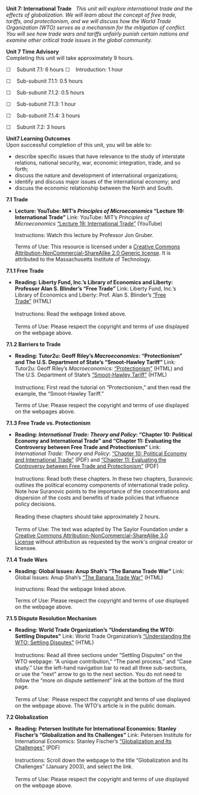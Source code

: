 **Unit 7: International Trade** <span id="7"></span> 
*This unit will explore international trade and the effects of
globalization. We will learn about the concept of free trade, tariffs,
and protectionism, and we will discuss how the World Trade Organization
(WTO) serves as a mechanism for the mitigation of conflict. You will see
how trade wars and tariffs unfairly punish certain nations and examine
other critical trade issues in the global community.*

**Unit 7 Time Advisory**  
Completing this unit will take approximately 9 hours.  
  
 ☐    Subunit 7.1: 6 hours
☐    Introduction: 1 hour  
  
 ☐    Sub-subunit 7.1.1: 0.5 hours  
  
 ☐    Sub-subunit 7.1.2: 0.5 hours  
  
 ☐    Sub-subunit 7.1.3: 1 hour  
  
 ☐    Sub-subunit 7.1.4: 3 hours

☐    Subunit 7.2: 3 hours

**Unit7 Learning Outcomes**  
Upon successful completion of this unit, you will be able to:
-   describe specific issues that have relevance to the study of
    interstate relations, national security, war, economic integration,
    trade, and so forth;
-   <span dir="LTR">discuss the nature and development of international
    organizations;</span>
-   identify and discuss major issues of the international economy; and
-   discuss the economic relationship between the North and South.

**7.1 Trade** <span id="7.1"></span> 
-   **Lecture: YouTube: MIT’s *Principles of Microeconomics* “Lecture
    19: International Trade”**
    Link: YouTube: MIT’s *Principles of Microeconomics* [“Lecture 19:
    International
    Trade”](http://www.youtube.com/watch?v=oju-1Ogh1ks) (YouTube)  
      
     Instructions: Watch this lecture by Professor Jon Gruber.  
      
     Terms of Use: This resource is licensed under a [Creative Commons
    Attribution-NonCommercial-ShareAlike 2.0 Generic
    license](http://creativecommons.org/licenses/by-nc-sa/2.0/). It is
    attributed to the Massachusetts Institute of Technology. 

**7.1.1 Free Trade** <span id="7.1.1"></span> 
-   **Reading: Liberty Fund, Inc.’s Library of Economics and Liberty:
    Professor Alan S. Blinder’s “Free Trade”**
    Link: Liberty Fund, Inc.’s Library of Economics and Liberty: Prof.
    Alan S. Blinder’s [“Free
    Trade”](http://www.econlib.org/library/Enc/FreeTrade.html) (HTML)  
        
     Instructions: Read the webpage linked above.  
        
     Terms of Use: Please respect the copyright and terms of use
    displayed on the webpage above.

**7.1.2 Barriers to Trade** <span id="7.1.2"></span> 
-   **Reading: Tutor2u: Geoff Riley’s *Macroeconomics*: “Protectionism”
    and The U.S. Department of State’s “Smoot-Hawley Tariff”**
    Link: Tutor2u: Geoff Riley’s *Macroeconomics:*
    [“Protectionism”](http://tutor2u.net/economics/revision-notes/a2-macro-protectionism.html) (HTML)
    and The U.S. Department of State’s [“Smoot-Hawley
    Tariff”](http://future.state.gov/when/timeline/1921_timeline/smoot_tariff.html) (HTML)  
        
     Instructions: First read the tutorial on “Protectionism,” and then
    read the example, the “Smoot-Hawley Tariff.”  
      
     Terms of Use: Please respect the copyright and terms of use
    displayed on the webpages above.

**7.1.3 Free Trade vs. Protectionism** <span id="7.1.3"></span> 
-   **Reading: *International Trade: Theory and Policy*: “Chapter 10:
    Political Economy and International Trade” and “Chapter 11:
    Evaluating the Controversy between Free Trade and Protectionism”**
    Link: *International Trade: Theory and Policy*: [“Chapter 10:
    Political Economy and International
    Trade”](https://resources.saylor.org/wwwresources/archived/site/textbooks/International%20Trade%20-%20Theory%20and%20Policy.pdf) (PDF)
    and [“Chapter 11: Evaluating the Controversy between Free Trade and
    Protectionism”](https://resources.saylor.org/wwwresources/archived/site/textbooks/International%20Trade%20-%20Theory%20and%20Policy.pdf) (PDF)  
        
     Instructions: Read both these chapters. In these two chapters,
    Suranovic outlines the political economy components of international
    trade policy. Note how Suranovic points to the importance of the
    concentrations and dispersion of the costs and benefits of trade
    policies that influence policy decisions.  
        
     Reading these chapters should take approximately 2 hours.  
        
     Terms of Use: The text was adapted by The Saylor Foundation under a
    [Creative Commons Attribution-NonCommercial-ShareAlike 3.0
    License](http://creativecommons.org/licenses/by-nc-sa/3.0/) without
    attribution as requested by the work's original creator or licensee.

**7.1.4 Trade Wars** <span id="7.1.4"></span> 
-   **Reading: Global Issues: Anup Shah’s “The Banana Trade War”**
    Link: Global Issues: Anup Shah’s [“The Banana Trade
    War”](http://www.globalissues.org/article/63/the-banana-trade-war) (HTML)  
      
     Instructions: Read the webpage linked above.  
      
     Terms of Use: Please respect the copyright and terms of use
    displayed on the webpage above.

**7.1.5 Dispute Resolution Mechanism** <span id="7.1.5"></span> 
-   **Reading: World Trade Organization’s “Understanding the WTO:
    Settling Disputes”**
    Link: World Trade Organization’s [“Understanding the WTO: Settling
    Disputes”](http://www.wto.org/english/thewto_e/whatis_e/tif_e/disp1_e.htm)
    (HTML)  
        
     Instructions: Read all three sections under “Settling Disputes” on
    the WTO webpage: “A unique contribution,” “The panel process,” and
    “Case study.” Use the left-hand navigation bar to read all three
    sub-sections, or use the “next” arrow to go to the next section. You
    do not need to follow the “more on dispute settlement” link at the
    bottom of the third page.    
        
     Terms of Use:  Please respect the copyright and terms of use
    displayed on the webpage above. The WTO's article is in the public
    domain. 

**7.2 Globalization** <span id="7.2"></span> 
-   **Reading: Petersen Institute for International Economics: Stanley
    Fischer’s “Globalization and Its Challenges”**
    Link: Petersen Institute for International Economics: Stanley
    Fischer’s [“Globalization and Its
    Challenges”](http://iie.com/fischer/sl.html) (PDF)  
        
     Instructions: Scroll down the webpage to the title “Globalization
    and Its Challenges” (January 2003), and select the link.    
        
     Terms of Use: Please respect the copyright and terms of use
    displayed on the webpage above.


